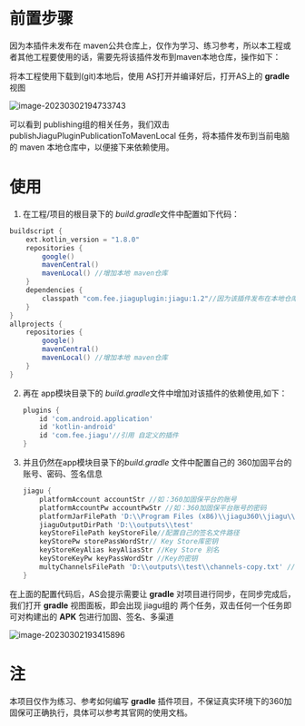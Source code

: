 # 前置步骤

因为本插件未发布在 maven公共仓库上，仅作为学习、练习参考，所以本工程或者其他工程要使用的话，需要先将该插件发布到maven本地仓库，操作如下：

将本工程使用下载到(git)本地后，使用 AS打开并编译好后，打开AS上的 **gradle** 视图

![image-20230302194733743](C:\Users\Administrator\AppData\Roaming\Typora\typora-user-images\image-20230302194733743.png)

可以看到 publishing组的相关任务，我们双击 publishJiaguPluginPublicationToMavenLocal 任务，将本插件发布到当前电脑的 maven 本地仓库中，以便接下来依赖使用。

# 使用

1. 在工程/项目的根目录下的 *build.gradle*文件中配置如下代码：

```groovy
buildscript {
    ext.kotlin_version = "1.8.0"
    repositories {
        google()
        mavenCentral()
        mavenLocal() //增加本地 maven仓库
    }
    dependencies {
        classpath "com.fee.jiaguplugin:jiagu:1.2"//因为该插件发布在本地仓库
    }
}
allprojects {
    repositories {
        google()
        mavenCentral()
        mavenLocal() //增加本地 maven仓库
    }
}
```

2. 再在 app模块目录下的 *build.gradle*文件中增加对该插件的依赖使用,如下：

   ```groovy
   plugins {
       id 'com.android.application'
       id 'kotlin-android'
       id 'com.fee.jiagu'//引用 自定义的插件 
   }
   ```

3. 并且仍然在app模块目录下的*build.gradle* 文件中配置自己的 360加固平台的账号、密码、签名信息

   ```groovy
   jiagu {
       platformAccount accountStr //如：360加固保平台的账号
       platformAccountPw accountPwStr //如：360加固保平台账号的密码
       platformJarFilePath 'D:\\Program Files (x86)\\jiagu360\\jiagu\\jiagu.jar' //360
       jiaguOutputDirPath 'D:\\outputs\\test'
       keyStoreFilePath keyStoreFile//配置自己的签名文件路径
       keyStorePw storePassWordStr// Key Store库密钥
       keyStoreKeyAlias keyAliasStr //Key Store 别名
       keyStoreKeyPw keyPassWordStr //Key的密钥
       multyChannelsFilePath 'D:\\outputs\\test\\channels-copy.txt' //多渠道包的配置文件
   }
   ```

在上面的配置代码后，AS会提示需要让 **gradle** 对项目进行同步，在同步完成后，我们打开 **gradle** 视图面板，即会出现 jiagu组的 两个任务，双击任何一个任务即可对构建出的 **APK** 包进行加固、签名、多渠道

![image-20230302193415896](C:\Users\Administrator\AppData\Roaming\Typora\typora-user-images\image-20230302193415896.png)

# 注

本项目仅作为练习、参考如何编写 **gradle** 插件项目，不保证真实环境下的360加固保可正确执行，具体可以参考其官网的使用文档。